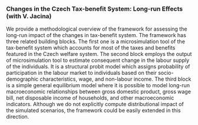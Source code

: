 ---
---
### Changes in the Czech Tax-benefit System: Long-run Effects (with V. Jacina)
We provide a methodological overview of the framework for assessing the long-run impact of the changes in tax-benefit system. The framework has three related building blocks. The first one is a microsimulation tool of the tax-benefit system which accounts for most of the taxes and benefits featured in the Czech welfare system. The second block employs the output of microsimulation tool to estimate consequent change in the labour supply of the individuals. It is a structural probit model which assigns probability of participation in the labour market to individuals based on their socio-demographic characteristics, wage, and non-labour income. The third block is a simple general equilibrium model where it is possible to model long-run macroeconomic relationships between gross domestic product, gross wage bill, net disposable income of households, and other macroeconomic indicators. Although we do not explicitly compute distributional impact of the simulated scenarios, the framework could be easily extended in this direction.
